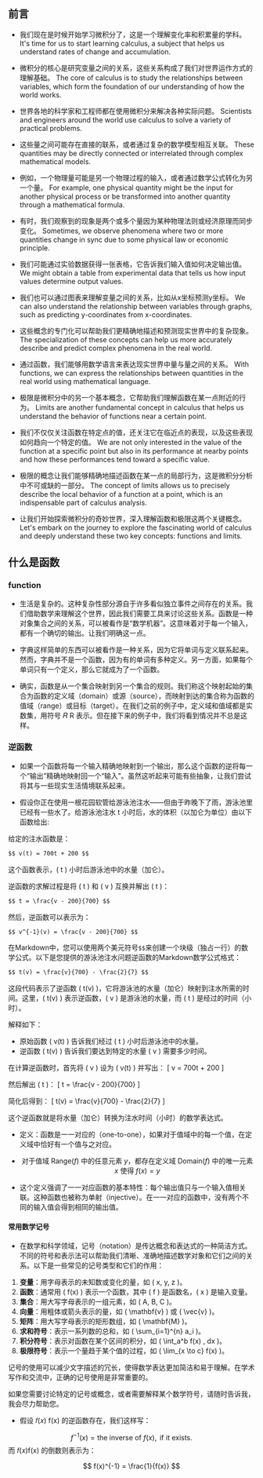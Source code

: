 ## 前言

- 我们现在是时候开始学习微积分了，这是一个理解变化率和积累量的学科。
  It's time for us to start learning calculus, a subject that helps us understand rates of change and accumulation.

- 微积分的核心是研究变量之间的关系，这些关系构成了我们对世界运作方式的理解基础。
  The core of calculus is to study the relationships between variables, which form the foundation of our understanding of how the world works.

- 世界各地的科学家和工程师都在使用微积分来解决各种实际问题。
  Scientists and engineers around the world use calculus to solve a variety of practical problems.

- 这些量之间可能存在直接的联系，或者通过复杂的数学模型相互关联。
  These quantities may be directly connected or interrelated through complex mathematical models.

- 例如，一个物理量可能是另一个物理过程的输入，或者通过数学公式转化为另一个量。
  For example, one physical quantity might be the input for another physical process or be transformed into another quantity through a mathematical formula.

- 有时，我们观察到的现象是两个或多个量因为某种物理法则或经济原理而同步变化。
  Sometimes, we observe phenomena where two or more quantities change in sync due to some physical law or economic principle.

- 我们可能通过实验数据获得一张表格，它告诉我们输入值如何决定输出值。
  We might obtain a table from experimental data that tells us how input values determine output values.

- 我们也可以通过图表来理解变量之间的关系，比如从x坐标预测y坐标。
  We can also understand the relationship between variables through graphs, such as predicting y-coordinates from x-coordinates.

- 这些概念的专门化可以帮助我们更精确地描述和预测现实世界中的复杂现象。
  The specialization of these concepts can help us more accurately describe and predict complex phenomena in the real world.

- 通过函数，我们能够用数学语言来表达现实世界中量与量之间的关系。
  With functions, we can express the relationships between quantities in the real world using mathematical language.

- 极限是微积分中的另一个基本概念，它帮助我们理解函数在某一点附近的行为。
  Limits are another fundamental concept in calculus that helps us understand the behavior of functions near a certain point.

- 我们不仅仅关注函数在特定点的值，还关注它在临近点的表现，以及这些表现如何趋向一个特定的值。
  We are not only interested in the value of the function at a specific point but also in its performance at nearby points and how these performances tend toward a specific value.

- 极限的概念让我们能够精确地描述函数在某一点的局部行为，这是微积分分析中不可或缺的一部分。
  The concept of limits allows us to precisely describe the local behavior of a function at a point, which is an indispensable part of calculus analysis.

- 让我们开始探索微积分的奇妙世界，深入理解函数和极限这两个关键概念。
  Let's embark on the journey to explore the fascinating world of calculus and deeply understand these two key concepts: functions and limits.

## 什么是函数

### function

- 生活是复杂的。这种复杂性部分源自于许多看似独立事件之间存在的关系。我们借助数学来理解这个世界，因此我们需要工具来讨论这些关系。函数是一种对象集合之间的关系，可以被看作是“数学机器”。这意味着对于每一个输入，都有一个确切的输出。让我们明确这一点。

- 字典这样简单的东西可以被看作是一种关系，因为它将单词与定义联系起来。然而，字典并不是一个函数，因为有的单词有多种定义。另一方面，如果每个单词只有一个定义，那么它就成为了一个函数。

- 确实，函数是从一个集合映射到另一个集合的规则。我们称这个映射起始的集合为函数的定义域（domain）或源（source），而映射到达的集合称为函数的值域（range）或目标（target）。在我们之前的例子中，定义域和值域都是实数集，用符号 
𝑅
R 表示。但在接下来的例子中，我们将看到情况并不总是这样。

### 逆函数

- 如果一个函数将每一个输入精确地映射到一个输出，那么这个函数的逆将每一个“输出”精确地映射回一个“输入”。虽然这听起来可能有些抽象，让我们尝试将其与一些现实生活情境联系起来。

- 假设你正在使用一根花园软管给游泳池注水——但由于昨晚下了雨，游泳池里已经有一些水了。给游泳池注水 t 小时后，水的体积（以加仑为单位）由以下函数给出:

给定的注水函数是：
```markdown
$$ v(t) = 700t + 200 $$
```
这个函数表示，\( t \) 小时后游泳池中的水量（加仑）。

逆函数的求解过程是将 \( t \) 和 \( v \) 互换并解出 \( t \)：
```markdown
$$ t = \frac{v - 200}{700} $$
```
然后，逆函数可以表示为：
```markdown
$$ v^{-1}(v) = \frac{v - 200}{700} $$
```

在Markdown中，您可以使用两个美元符号`$$`来创建一个块级（独占一行）的数学公式。以下是您提供的游泳池注水问题逆函数的Markdown数学公式格式：

```markdown
$$ t(v) = \frac{v}{700} - \frac{2}{7} $$
```

这段代码表示了逆函数 \( t(v) \)，它将游泳池的水量（加仑）映射到注水所需的时间。这里，\( t(v) \) 表示逆函数，\( v \) 是游泳池的水量，而 \( t \) 是经过的时间（小时）。

解释如下：

- 原始函数 \( v(t) \) 告诉我们经过 \( t \) 小时后游泳池中的水量。
- 逆函数 \( t(v) \) 告诉我们要达到特定的水量 \( v \) 需要多少时间。

在计算逆函数时，首先将 \( v \) 设为 \( v(t) \) 并写出：
\[ v = 700t + 200 \]

然后解出 \( t \)：
\[ t = \frac{v - 200}{700} \]

简化后得到：
\[ t(v) = \frac{v}{700} - \frac{2}{7} \]

这个逆函数就是将水量（加仑）转换为注水时间（小时）的数学表达式。

- 定义：函数是一一对应的（one-to-one），如果对于值域中的每一个值，在定义域中恰好有一个值与之对应。

- $$ \text{对于值域 } \text{Range}(f) \text{ 中的任意元素 } y \text{，都存在定义域 } \text{Domain}(f) \text{ 中的唯一元素 } x \text{ 使得 } f(x) = y $$

- 这个定义强调了一一对应函数的基本特性：每个输出值只与一个输入值相关联。这种函数也被称为单射（injective）。在一一对应的函数中，没有两个不同的输入值会得到相同的输出值。

#### 常用数学记号

- 在数学和科学领域，记号（notation）是传达概念和表达式的一种简洁方式。不同的符号和表示法可以帮助我们清晰、准确地描述数学对象和它们之间的关系。以下是一些常见的记号类型和它们的作用：

1. **变量**：用字母表示的未知数或变化的量，如 \( x, y, z \)。
2. **函数**：通常用 \( f(x) \) 表示一个函数，其中 \( f \) 是函数名，\( x \) 是输入变量。
3. **集合**：用大写字母表示的一组元素，如 \( A, B, C \)。
4. **向量**：用粗体或箭头表示的量，如 \( \mathbf{v} \) 或 \( \vec{v} \)。
5. **矩阵**：用大写字母表示的矩形数组，如 \( \mathbf{M} \)。
6. **求和符号**：表示一系列数的总和，如 \( \sum_{i=1}^{n} a_i \)。
7. **积分符号**：表示对函数在某个区间的积分，如 \( \int_a^b f(x) \, dx \)。
8. **极限符号**：表示一个量趋于某个值的过程，如 \( \lim_{x \to c} f(x) \)。

记号的使用可以减少文字描述的冗长，使得数学表达更加简洁和易于理解。在学术写作和交流中，正确的记号使用是非常重要的。

如果您需要讨论特定的记号或概念，或者需要解释某个数学符号，请随时告诉我，我会尽力帮助您。

- 假设 
𝑓(𝑥) f(x) 的逆函数存在，我们这样写：

$$ f^{-1}(x) = \text{the inverse of } f(x), \text{ if it exists.} $$
而 𝑓(𝑥)f(x) 的倒数则表示为：

$$ f(x)^{-1} = \frac{1}{f(x)} $$
